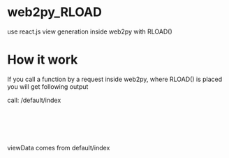 # web2py_RLOAD
use react.js view generation inside web2py with RLOAD()

# How it work

If you call a function by a request inside web2py, where RLOAD() is placed you will get following output

call:
/default/index
<pre>
  <script>
    var viewData = {{=viewData #JSON}}
  </script>
  <script>
    compliled react.js JSX (/default/index.jsx)
  </script>
</pre>
viewData comes from default/index
